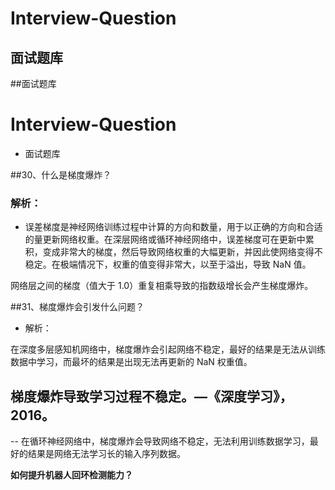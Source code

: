 # Interview-Question
## 面试题库
##面试题库

# Interview-Question
- 面试题库

##30、什么是梯度爆炸？
### 解析：

- 误差梯度是神经网络训练过程中计算的方向和数量，用于以正确的方向和合适的量更新网络权重。在深层网络或循环神经网络中，误差梯度可在更新中累积，变成非常大的梯度，然后导致网络权重的大幅更新，并因此使网络变得不稳定。在极端情况下，权重的值变得非常大，以至于溢出，导致 NaN 值。

网络层之间的梯度（值大于 1.0）重复相乘导致的指数级增长会产生梯度爆炸。

##31、梯度爆炸会引发什么问题？
- 解析：

在深度多层感知机网络中，梯度爆炸会引起网络不稳定，最好的结果是无法从训练数据中学习，而最坏的结果是出现无法再更新的 NaN 权重值。

梯度爆炸导致学习过程不稳定。—《深度学习》，2016。
-

-- 在循环神经网络中，梯度爆炸会导致网络不稳定，无法利用训练数据学习，最好的结果是网络无法学习长的输入序列数据。

**如何提升机器人回环检测能力？**
